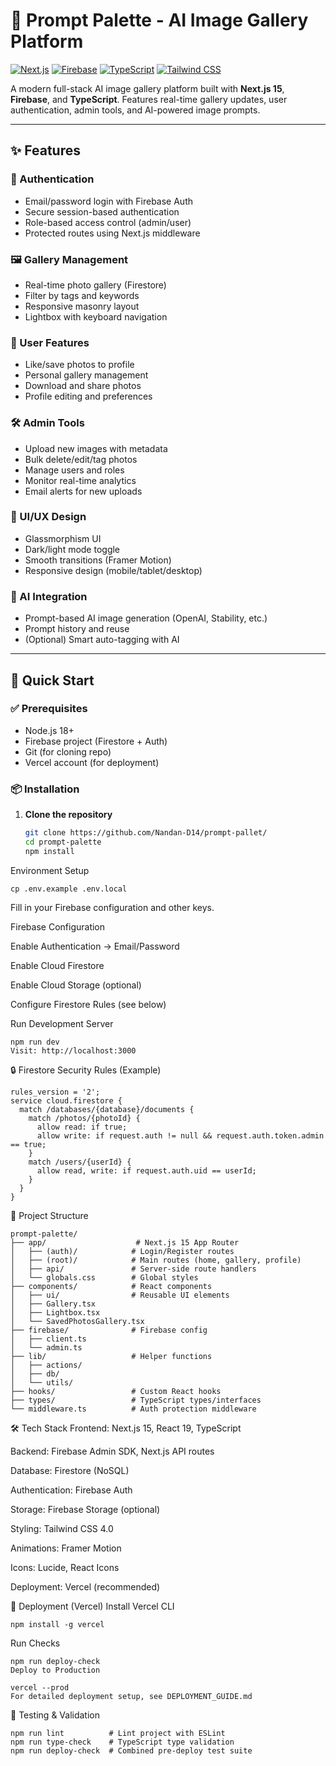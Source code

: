# 🎨 Prompt Palette - AI Image Gallery Platform

[![Next.js](https://img.shields.io/badge/Next.js-15.3.4-black)](https://nextjs.org/)
[![Firebase](https://img.shields.io/badge/Firebase-11.10.0-orange)](https://firebase.google.com/)
[![TypeScript](https://img.shields.io/badge/TypeScript-5.0-blue)](https://www.typescriptlang.org/)
[![Tailwind CSS](https://img.shields.io/badge/Tailwind%20CSS-4.0-teal)](https://tailwindcss.com/)

A modern full-stack AI image gallery platform built with **Next.js 15**, **Firebase**, and **TypeScript**. Features real-time gallery updates, user authentication, admin tools, and AI-powered image prompts.

---

## ✨ Features

### 🔐 Authentication
- Email/password login with Firebase Auth
- Secure session-based authentication
- Role-based access control (admin/user)
- Protected routes using Next.js middleware

### 🖼️ Gallery Management
- Real-time photo gallery (Firestore)
- Filter by tags and keywords
- Responsive masonry layout
- Lightbox with keyboard navigation

### 👤 User Features
- Like/save photos to profile
- Personal gallery management
- Download and share photos
- Profile editing and preferences

### 🛠️ Admin Tools
- Upload new images with metadata
- Bulk delete/edit/tag photos
- Manage users and roles
- Monitor real-time analytics
- Email alerts for new uploads

### 🎨 UI/UX Design
- Glassmorphism UI
- Dark/light mode toggle
- Smooth transitions (Framer Motion)
- Responsive design (mobile/tablet/desktop)

### 🧠 AI Integration
- Prompt-based AI image generation (OpenAI, Stability, etc.)
- Prompt history and reuse
- (Optional) Smart auto-tagging with AI

---

## 🚀 Quick Start

### ✅ Prerequisites
- Node.js 18+
- Firebase project (Firestore + Auth)
- Git (for cloning repo)
- Vercel account (for deployment)

### 📦 Installation

1. **Clone the repository**
   ```bash
   git clone https://github.com/Nandan-D14/prompt-pallet/
   cd prompt-palette
   npm install
Environment Setup
```
cp .env.example .env.local
```
Fill in your Firebase configuration and other keys.

Firebase Configuration

Enable Authentication → Email/Password

Enable Cloud Firestore

Enable Cloud Storage (optional)

Configure Firestore Rules (see below)

Run Development Server
```
npm run dev
Visit: http://localhost:3000
```

🔒 Firestore Security Rules (Example)
```
rules_version = '2';
service cloud.firestore {
  match /databases/{database}/documents {
    match /photos/{photoId} {
      allow read: if true;
      allow write: if request.auth != null && request.auth.token.admin == true;
    }
    match /users/{userId} {
      allow read, write: if request.auth.uid == userId;
    }
  }
}
```

📁 Project Structure
```
prompt-palette/
├── app/                    # Next.js 15 App Router
│   ├── (auth)/            # Login/Register routes
│   ├── (root)/            # Main routes (home, gallery, profile)
│   ├── api/               # Server-side route handlers
│   └── globals.css        # Global styles
├── components/            # React components
│   ├── ui/                # Reusable UI elements
│   ├── Gallery.tsx
│   ├── Lightbox.tsx
│   └── SavedPhotosGallery.tsx
├── firebase/              # Firebase config
│   ├── client.ts
│   └── admin.ts
├── lib/                   # Helper functions
│   ├── actions/
│   ├── db/
│   └── utils/
├── hooks/                 # Custom React hooks
├── types/                 # TypeScript types/interfaces
└── middleware.ts          # Auth protection middleware
```

🛠️ Tech Stack
Frontend: Next.js 15, React 19, TypeScript

Backend: Firebase Admin SDK, Next.js API routes

Database: Firestore (NoSQL)

Authentication: Firebase Auth

Storage: Firebase Storage (optional)

Styling: Tailwind CSS 4.0

Animations: Framer Motion

Icons: Lucide, React Icons

Deployment: Vercel (recommended)


🚀 Deployment (Vercel)
Install Vercel CLI
```
npm install -g vercel
```

Run Checks
```
npm run deploy-check
Deploy to Production
```
```
vercel --prod
For detailed deployment setup, see DEPLOYMENT_GUIDE.md
```

🧪 Testing & Validation
```
npm run lint          # Lint project with ESLint
npm run type-check    # TypeScript type validation
npm run deploy-check  # Combined pre-deploy test suite
```
   
